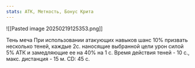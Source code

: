 ```yaml
---
stats: АТК, Меткость, Бонус Крита
---
```

![[Pasted image 20250219125353.png]]

Тень меча
При использовании атакующих навыков шанс 10% призвать несколько теней, каждые 2с. наносящие выбранной цели урон силой 5% АТК и замедляющие ее на 40% на 1 с. Время действия теней - 10 с., макс. дистанция - 15 м. CD: 45 с.